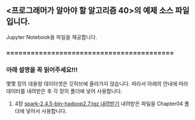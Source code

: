 ## <프로그래머가 알아야 할 알고리즘 40>의 예제 소스 파일입니다.

Jupyter Notebook용 파일을 제공합니다. </br>

### =========================================

### 아래 설명을 꼭 읽어주세요!!!
몇몇 장의 대용량 데이터셋은 깃허브에 올라가지 않습니다. 따라서 아래의 안내에 따라 데이터를 내려받은 후 각 장의 폴더에 넣어 사용합니다.

1) 4장 [spark-2.4.5-bin-hadoop2.7.tgz 내려받기](https://github.com/gilbutITbook/080260/releases/download/prep/spark-2.4.5-bin-hadoop2.7.tgz)
내려받은 파일을 Chapter04 폴더에 넣어서 사용합니다.

